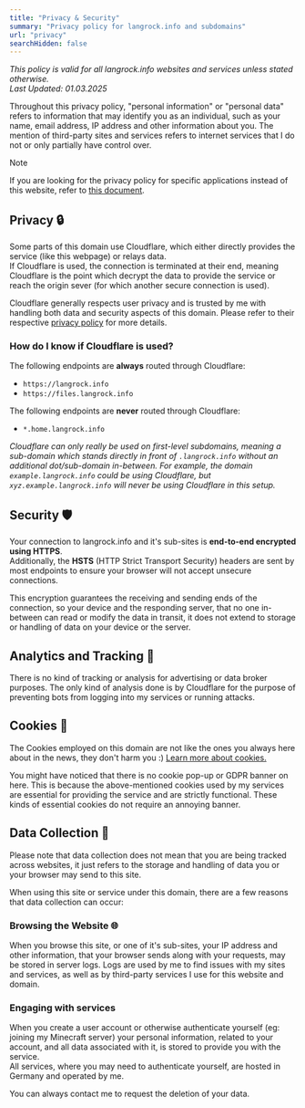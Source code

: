 ```yaml
---
title: "Privacy & Security"
summary: "Privacy policy for langrock.info and subdomains"
url: "privacy"
searchHidden: false
---
```


*This policy is valid for all langrock.info websites and services unless stated otherwise.*  
*Last Updated: 01.03.2025*

Throughout this privacy policy, "personal information" or "personal data" refers to information that may identify you as an individual, such as your name, email address, IP address and other information about you. The mention of third-party sites and services refers to internet services that I do not or only partially have control over.

> [!NOTE]
> If you are looking for the privacy policy for specific applications instead of this website, refer to [this document](privacy/applications/).

## Privacy 🔒

Some parts of this domain use Cloudflare, which either directly provides the service (like this webpage) or relays data.  
If Cloudflare is used, the connection is terminated at their end, meaning Cloudflare is the point which decrypt the data to provide the service or reach the origin sever (for which another secure connection is used).

Cloudflare generally respects user privacy and is trusted by me with handling both data and security aspects of this domain. Please refer to their respective [privacy policy](https://www.cloudflare.com/privacypolicy/) for more details.

### How do I know if Cloudflare is used?

The following endpoints are **always** routed through Cloudflare:
- `https://langrock.info`
- `https://files.langrock.info`

The following endpoints are **never** routed through Cloudflare:
- `*.home.langrock.info`

*Cloudflare can only really be used on first-level subdomains, meaning a sub-domain which stands directly in front of `.langrock.info` without an additional dot/sub-domain in-between. For example, the domain `example.langrock.info` could be using Cloudflare, but `xyz.example.langrock.info` will never be using Cloudflare in this setup.*

## Security 🛡️

Your connection to langrock.info and it's sub-sites is **end-to-end 
encrypted using HTTPS**.  
Additionally, the **HSTS** (HTTP Strict Transport Security) headers are 
sent by most endpoints to ensure your browser will not accept unsecure 
connections.

This encryption guarantees the receiving and sending ends of the connection, so your device and the responding server, that no one in-between can read or modify the data in transit, it does not extend to storage or handling of data on your device or the server.

## Analytics and Tracking 👀

There is no kind of tracking or analysis for advertising or data broker 
purposes. The only kind of analysis done is by Cloudflare for the 
purpose of preventing bots from logging into my services or running 
attacks.

## Cookies 🍪

The Cookies employed on this domain are not like the ones you always 
here about in the news, they don't harm you :) [Learn more about 
cookies.](https://www.cookiesandyou.com/)

You might have noticed that there is no cookie pop-up or GDPR banner on 
here. This is because the above-mentioned cookies used by my services 
are essential for providing the service and are strictly functional. 
These kinds of essential cookies do not require an annoying banner.

## Data Collection 💾

Please note that data collection does not mean that you are being tracked across websites, it just refers to the storage and handling of data you or your browser may send to this site.

When using this site or service under this domain, there are a few reasons that data collection can occur:

### Browsing the Website 🌐

When you browse this site, or one of it's sub-sites, your IP address and
 other information, that your browser sends along with your requests, 
may be stored in server logs. Logs are used by me to find issues with my
 sites and services, as well as by third-party services I use for this 
website and domain.

### Engaging with services

When you create a user account or otherwise authenticate yourself (eg: 
joining my Minecraft server) your personal information, related to your 
account, and all data associated with it, is stored to provide you with 
the service.  
All services, where you may need to authenticate yourself, are hosted in Germany and operated by me.

You can always contact me to request the deletion of your data.
